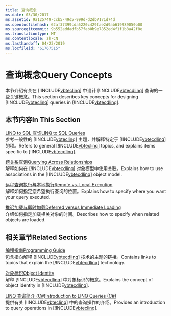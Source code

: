 ```yaml
---
title: 查询概念
ms.date: 03/30/2017
ms.assetid: 9a125749-ccb5-49d5-999d-d2db7171d74d
ms.openlocfilehash: 62af37399cda5220c429fae2d9ab619989050b00
ms.sourcegitcommit: 9b552addadfb57fab0b9e7852ed4f1f1b8a42f8e
ms.translationtype: MT
ms.contentlocale: zh-CN
ms.lasthandoff: 04/23/2019
ms.locfileid: "61767515"
---
```

# <a name="query-concepts"></a><span data-ttu-id="538c1-102">查询概念</span><span class="sxs-lookup"><span data-stu-id="538c1-102">Query Concepts</span></span>
<span data-ttu-id="538c1-103">本节介绍有关在 [!INCLUDE[vbteclinq](../../../../../../includes/vbteclinq-md.md)] 中设计 [!INCLUDE[vbtecdlinq](../../../../../../includes/vbtecdlinq-md.md)] 查询的一些关键概念。</span><span class="sxs-lookup"><span data-stu-id="538c1-103">This section describes key concepts for designing [!INCLUDE[vbteclinq](../../../../../../includes/vbteclinq-md.md)] queries in [!INCLUDE[vbtecdlinq](../../../../../../includes/vbtecdlinq-md.md)].</span></span>  
  
## <a name="in-this-section"></a><span data-ttu-id="538c1-104">本节内容</span><span class="sxs-lookup"><span data-stu-id="538c1-104">In This Section</span></span>  
 [<span data-ttu-id="538c1-105">LINQ to SQL 查询</span><span class="sxs-lookup"><span data-stu-id="538c1-105">LINQ to SQL Queries</span></span>](../../../../../../docs/framework/data/adonet/sql/linq/linq-to-sql-queries.md)  
 <span data-ttu-id="538c1-106">参考一般性的 [!INCLUDE[vbteclinq](../../../../../../includes/vbteclinq-md.md)] 主题，并解释特定于 [!INCLUDE[vbtecdlinq](../../../../../../includes/vbtecdlinq-md.md)] 的项。</span><span class="sxs-lookup"><span data-stu-id="538c1-106">Refers to general [!INCLUDE[vbteclinq](../../../../../../includes/vbteclinq-md.md)] topics, and explains items specific to [!INCLUDE[vbtecdlinq](../../../../../../includes/vbtecdlinq-md.md)].</span></span>  
  
 [<span data-ttu-id="538c1-107">跨关系查询</span><span class="sxs-lookup"><span data-stu-id="538c1-107">Querying Across Relationships</span></span>](../../../../../../docs/framework/data/adonet/sql/linq/querying-across-relationships.md)  
 <span data-ttu-id="538c1-108">解释如何在 [!INCLUDE[vbtecdlinq](../../../../../../includes/vbtecdlinq-md.md)] 对象模型中使用关联。</span><span class="sxs-lookup"><span data-stu-id="538c1-108">Explains how to use associations in the [!INCLUDE[vbtecdlinq](../../../../../../includes/vbtecdlinq-md.md)] object model.</span></span>  
  
 [<span data-ttu-id="538c1-109">远程查询执行与本地执行</span><span class="sxs-lookup"><span data-stu-id="538c1-109">Remote vs. Local Execution</span></span>](../../../../../../docs/framework/data/adonet/sql/linq/remote-vs-local-execution.md)  
 <span data-ttu-id="538c1-110">解释如何指定您希望执行查询的位置。</span><span class="sxs-lookup"><span data-stu-id="538c1-110">Explains how to specify where you want your query executed.</span></span>  
  
 [<span data-ttu-id="538c1-111">推迟加载与即时加载</span><span class="sxs-lookup"><span data-stu-id="538c1-111">Deferred versus Immediate Loading</span></span>](../../../../../../docs/framework/data/adonet/sql/linq/deferred-versus-immediate-loading.md)  
 <span data-ttu-id="538c1-112">介绍如何指定加载相关对象的时间。</span><span class="sxs-lookup"><span data-stu-id="538c1-112">Describes how to specify when related objects are loaded.</span></span>  
  
## <a name="related-sections"></a><span data-ttu-id="538c1-113">相关章节</span><span class="sxs-lookup"><span data-stu-id="538c1-113">Related Sections</span></span>  
 [<span data-ttu-id="538c1-114">编程指南</span><span class="sxs-lookup"><span data-stu-id="538c1-114">Programming Guide</span></span>](../../../../../../docs/framework/data/adonet/sql/linq/programming-guide.md)  
 <span data-ttu-id="538c1-115">包含指向解释 [!INCLUDE[vbtecdlinq](../../../../../../includes/vbtecdlinq-md.md)] 技术的主题的链接。</span><span class="sxs-lookup"><span data-stu-id="538c1-115">Contains links to topics that explain the [!INCLUDE[vbtecdlinq](../../../../../../includes/vbtecdlinq-md.md)] technology.</span></span>  
  
 [<span data-ttu-id="538c1-116">对象标识</span><span class="sxs-lookup"><span data-stu-id="538c1-116">Object Identity</span></span>](../../../../../../docs/framework/data/adonet/sql/linq/object-identity.md)  
 <span data-ttu-id="538c1-117">解释 [!INCLUDE[vbtecdlinq](../../../../../../includes/vbtecdlinq-md.md)] 中对象标识的概念。</span><span class="sxs-lookup"><span data-stu-id="538c1-117">Explains the concept of object identity in [!INCLUDE[vbtecdlinq](../../../../../../includes/vbtecdlinq-md.md)].</span></span>  
  
 [<span data-ttu-id="538c1-118">LINQ 查询简介 (C#)</span><span class="sxs-lookup"><span data-stu-id="538c1-118">Introduction to LINQ Queries (C#)</span></span>](~/docs/csharp/programming-guide/concepts/linq/introduction-to-linq-queries.md)  
 <span data-ttu-id="538c1-119">提供有关 [!INCLUDE[vbteclinq](../../../../../../includes/vbteclinq-md.md)] 中的查询操作的介绍。</span><span class="sxs-lookup"><span data-stu-id="538c1-119">Provides an introduction to query operations in [!INCLUDE[vbteclinq](../../../../../../includes/vbteclinq-md.md)].</span></span>
